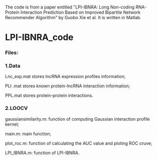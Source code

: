 The code is from a paper entitled "LPI-IBNRA: Long Non-coding RNA-Protein Interaction Prediction Based on Improved Bipartite Network Recommender Algorithm" by Guobo Xie et al. It is written in Matlab.


# LPI-IBNRA_code
### Files:
### 1.Data

Lnc_exp.mat stores lncRNA expression profiles information;

PLI .mat stores known  protein-lncRNA  interaction information;

PPL.mat stores protein-protein interactions.


### 2.LOOCV

gaussiansimilarity.m: function  of computing Gaussian interaction profile kernel;

main.m:  main function;

plot_roc.m: function of calculating the AUC value and ploting ROC cruve;

LPI_IBNRA.m: function of LPI-IBNRA.
